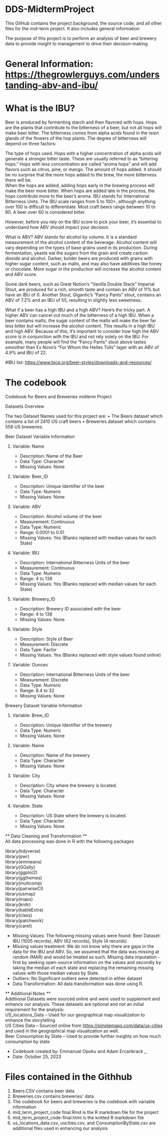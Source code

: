 # DDS-MidtermProject  
This GitHub contains the project background, the source code, and all other files for the mid-term project. It also includes general information  

The purpose of this project is to perform an analysis of beer and brewery data to provide insight to management to drive their decision-making  

# General Information: https://thegrowlerguys.com/understanding-abv-and-ibu/  
# What is the IBU?  
Beer is produced by fermenting starch and then flavored with hops.  Hops are the plants that contribute to the bitterness of a beer, but not all hops will make beer bitter.  The bitterness comes from alpha acids found in the resin glands of the flowers of the hop plants.  The degree of bitterness will depend on three factors:

The type of hops used.  Hops with a higher concentration of alpha acids will generate a stronger bitter taste.  These are usually referred to as “bittering hops.”  Hops with less concentration are called “aroma hops” and will add flavors such as citrus, pine, or mango.
The amount of hops added.  It should be no surprise that the more hops added to the brew, the more bitterness there will be.  
When the hops are added, adding hops early in the brewing process will make the beer more bitter.    When hops are added late in the process, the hops contribute more to the beer’s aroma.
IBU stands for International Bitterness Units. The IBU scale ranges from 5 to 100+, although anything over 100 is difficult to differentiate.  Most craft beers range between 10 to 80.  A beer over 60 is considered bitter.

However, before you rely on the IBU score to pick your beer, it’s essential to understand how ABV should impact your decision.

What is ABV?
ABV stands for alcohol by volume.  It is a standard measurement of the alcohol content of the beverage.  Alcohol content will vary depending on the types of base grains used in its production.  During fermentation, yeasts eat the sugars from the grain and create carbon dioxide and alcohol.  Darker, bolder beers are produced with grains with higher sugar content, such as malts, and may also have additives like honey or chocolate.  More sugar in the production will increase the alcohol content and ABV score.

Some dark beers, such as Great Notion’s “Vanilla Double Stack” Imperial Stout, are produced for a rich, smooth taste and contain an ABV of 11% but have an IBU of 0.  Another Stout, Gigantic’s “Fancy Pants” stout, contains an ABV of 7.2% and an IBU of 55, resulting in slightly less sweetness.

What if a beer has a high IBU and a high ABV?
Here’s the tricky part.  A higher ABV can cancel out much of the bitterness of a high IBU.  When a beer contains malts, the sugar content of the malts will make the beer far less bitter but will increase the alcohol content.  This results in a high IBU and high ABV.  Because of this, it’s important to consider how high the ABV score is in conjunction with the IBU and not rely solely on the IBU.  For example, many people will find the “Fancy Pants” stout above tastes smoother than Ex Novo’s “For Whom the Helles Tolls” lager with an ABV of 4.9% and IBU of 22.

#IBU list: https://www.bjcp.org/beer-styles/downloads-and-resources/
# The codebook
Codebook for Beers and Breweries midterm Project

Datasets Overview

The two Dataset Names used for this project are: 
•	The Beers dataset which contains a list of 2410 US craft beers
•	Breweries dataset which contains 558 US breweries.
		 

 Beer Dataset Variable Information 

1. Variable: Name
   - Description: Name of the Beer
   - Data Type:  Character
   - Missing Values: None

2. Variable: Beer_ID
   - Description: Unique Identifier of the beer
   - Data Type: Numeric
   - Missing Values: None

3. Variable: ABV
   - Description: Alcohol volume of the beer
   - Measurement: Continuous
   - Data Type: Numeric
   - Range: 0.0001 to 0.51
   - Missing Values: Yes (Blanks replaced with median values for each State)

4. Variable: IBU
   - Description: International Bitterness Units of the beer
   - Measurement: Continuous
   - Data Type: Numeric
   - Range: 4 to 138
   - Missing Values: Yes (Blanks replaced with median values for each State)

5. Variable: Brewery_ID
   - Description: Brewery ID associated with the beer
   - Range: 4 to 138
   - Missing Values: None

6. Variable: Style
   - Description: Style of Beer
   - Measurement: Discrete
   - Data Type: Factor
   - Missing Values: Yes (Blanks replaced with style values found online)

7. Variable: Ounces
   - Description: International Bitterness Units of the beer
   - Measurement: Discrete
   - Data Type: Numeric
   - Range: 8.4 to 32
   - Missing Values: None





Brewery Dataset Variable Information
1. Variable: Brew_ID
   - Description: Unique Identifier of the brewery
   - Data Type: Numeric
   - Missing Values: None

2. Variable: Name
   - Description: Name of the brewery
   - Data Type:  Character
   - Missing Values: None

3. Variable: City
   - Description: City where the brewery is located.
   - Data Type:  Character
   - Missing Values: None

3. Variable: State
   - Description: US State where the brewery is located.
   - Data Type:  Character
   - Missing Values: None



** Data Cleaning and Transformation **  
All data processing was done in R with the following packages  


library(tidyverse)  
library(pwr)  
library(emmeans)  
library(GGally)  
library(ggplot2)  
library(ggthemes)  
library(multcomp)  
library(pairwiseCI)  
library(usmap)  
library(maps)  
library(knitr)  
library(kableExtra)  
library(class)  
library(patchwork)  
library(caret)  

- Missing Values: The following missing values were found:
Beer Dataset: IBU (1005 records), ABV (62 records), Style (4 records)
-  Missing values treatment:
We do not know why there are gaps in the data for the IBU and ABV. So, we assumed that the data was missing at random (MAR) and would be treated as such.
Missing data imputation - first by seeking open-source information on the values and secondly by taking the median of each state and replacing the remaining missing values with those median values by State.
- Outliers: No Significant outliers were detected in either dataset
- Data Transformation: All data transformation was done using R.

** Additional Notes **  
Additional Datasets were sourced online and were used to supplement and enhance our analysis. These datasets are optional and not an initial requirement for the analysis:  
US_locations_Data  – Used for our geographical map visualization to enhance the storytelling  
US Cities Data – Sourced online from https://simplemaps.com/data/us-cities and used in the geographical map visualization as well.  
Beer Consumption by State – Used to provide further insights on how much consumption by state



- Codebook created by: Emmanuel Opoku and Adam Ercanbrack _
- Date: October 25, 2023

# Files contained in the Githhub

1. Beers.CSV contains beer data  
2. Breweries.csv contains breweries' data  
3. The codebook for beers and breweries is the codebook with variable information  
4. mid_term_project_code final.Rmd is the R markdown file for the project  
5. mid_term_project_code-final.html is the knitted R markdown file  
6. us_locations_data.csv, uscities.csv, and ConsumptionByState.csv are additional files used in enhancing our analysis  
